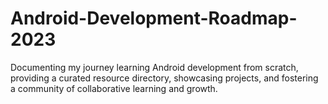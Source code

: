 # Android-Development-Roadmap-2023
Documenting my journey learning Android development from scratch, providing a curated resource directory, showcasing projects, and fostering a community of collaborative learning and growth.
